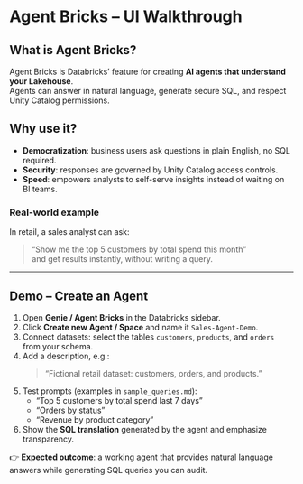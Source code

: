 # Agent Bricks – UI Walkthrough

## What is Agent Bricks?
Agent Bricks is Databricks’ feature for creating **AI agents that understand your Lakehouse**.  
Agents can answer in natural language, generate secure SQL, and respect Unity Catalog permissions.

## Why use it?
- **Democratization**: business users ask questions in plain English, no SQL required.  
- **Security**: responses are governed by Unity Catalog access controls.  
- **Speed**: empowers analysts to self-serve insights instead of waiting on BI teams.  

### Real-world example
In retail, a sales analyst can ask:  
> “Show me the top 5 customers by total spend this month”  
and get results instantly, without writing a query.

---

## Demo – Create an Agent

1. Open **Genie / Agent Bricks** in the Databricks sidebar.  
2. Click **Create new Agent / Space** and name it `Sales-Agent-Demo`.  
3. Connect datasets: select the tables `customers`, `products`, and `orders` from your schema.  
4. Add a description, e.g.:  
   > “Fictional retail dataset: customers, orders, and products.”  
5. Test prompts (examples in `sample_queries.md`):  
   - “Top 5 customers by total spend last 7 days”  
   - “Orders by status”  
   - “Revenue by product category”  
6. Show the **SQL translation** generated by the agent and emphasize transparency.  

👉 **Expected outcome**: a working agent that provides natural language answers while generating SQL queries you can audit.

